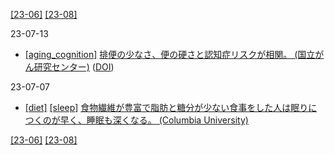 [\[23-06\]](2306.md) [\[23-08\]](2308.md)

23-07-13
* [\[aging_cognition\]](aging_cognition.md) [排便の少なさ、便の硬さと認知症リスクが相関。 (国立がん研究センター)](https://www.carenet.com/news/general/carenet/56742) ([DOI](https://doi.org/10.1016/j.puhe.2023.05.019))

23-07-07
* [\[diet\]](diet.md) [\[sleep\]](sleep.md) [食物繊維が豊富で脂肪と糖分が少ない食事をした人は眠りにつくのが早く、睡眠も深くなる。 (Columbia University)](https://doi.org/10.5664/jcsm.5384)

[\[23-06\]](2306.md) [\[23-08\]](2308.md)
